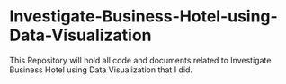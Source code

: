 # Investigate-Business-Hotel-using-Data-Visualization
This Repository will hold all code and documents related to Investigate Business Hotel using Data Visualization that I did.
